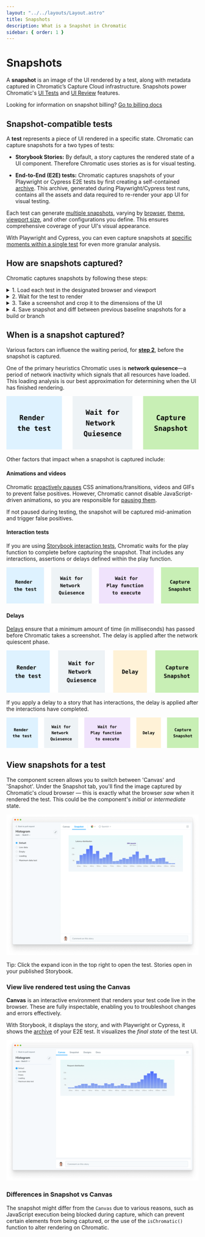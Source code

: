 ```yaml
---
layout: "../../layouts/Layout.astro"
title: Snapshots
description: What is a Snapshot in Chromatic
sidebar: { order: 1 }
---
```


# Snapshots

A **snapshot** is an image of the UI rendered by a test, along with metadata captured in Chromatic’s Capture Cloud infrastructure. Snapshots power Chromatic's [UI Tests](/docs/test) and [UI Review](/docs/review) features.

<div class="aside">

Looking for information on snapshot billing? [Go to billing docs](/docs/billing)

</div>

## Snapshot-compatible tests

A **test** represents a piece of UI rendered in a specific state. Chromatic can capture snapshots for a two types of tests:

- **Storybook Stories:** By default, a story captures the rendered state of a UI component. Therefore Chromatic uses stories as is for visual testing.

- **End-to-End (E2E) tests:** Chromatic captures snapshots of your Playwright or Cypress E2E tests by first creating a self-contained [archive](/docs/faq/what-is-archive). This archive, generated during Playwright/Cypress test runs, contains all the assets and data required to re-render your app UI for visual testing.

Each test can generate [multiple snapshots](/docs/billing/#snapshots), varying by [browser](/docs/browsers/#browser-support), [theme](/docs/themes), [viewport size](/docs/viewports), and other configurations you define. This ensures comprehensive coverage of your UI's visual appearance.

With Playwright and Cypress, you can even capture snapshots at [specific moments within a single test](/docs/playwright/targeted-snapshots) for even more granular analysis.

## How are snapshots captured?

Chromatic captures snapshots by following these steps:

<details>
<summary>1. Load each test in the designated browser and viewport</summary>

Chromatic's Capture Cloud leverages a fleet of standardized [browsers](/docs/browsers) to load all of your tests (either stories or archives) in parallel, at the specified [viewport size](/docs/viewports).

</details>

<details>
<summary>2. Wait for the test to render</summary>

Capture Cloud uses underlying browser APIs combined with our own set of heuristics to determine when the UI has "loaded". Various factors can influence this waiting period, which are detailed in the following section: [When is a snapshot captured?](#when-is-a-snapshot-captured)

</details>

<details>
<summary>3. Take a screenshot and crop it to the dimensions of the UI</summary>

Chromatic crops the screenshot to the size of the rendered UI.

**Stories:** It determines crop dimensions by measuring the bounding box of the `<body>` element. For atomic components, cropping eliminates negative spaces around snapshots reducing the visual information you must review.

**E2E Tests:** For pages, Chromatic captures the full width and height of the rendered UI.

</details>

<details>
<summary>4. Save snapshot and diff between previous baseline snapshots for a build or branch</summary>

Each snapshot is associated with a story and tagged with commit, branch, and other relevant metadata. Snapshots are stored in Chromatic's cloud. For UI Test and UI Review, snapshots are visually compared (diff) to identify changes. Our infrastructure is effectively capable of snapshotting every story in parallel, no matter how many stories you have.

</details>

## When is a snapshot captured?

Various factors can influence the waiting period, for [**step 2**](/docs/snapshots#2-wait-for-the-test-to-render), before the snapshot is captured.

One of the primary heuristics Chromatic uses is **network quiesence**—a period of network inactivity which signals that all resources have loaded. This loading analysis is our best approximation for determining when the UI has finished rendering.

![basic snapshot](../../images/basic-snapshot.png)

Other factors that impact when a snapshot is captured include:

#### Animations and videos

Chromatic [proactively pauses](/docs/animations) CSS animations/transitions, videos and GIFs to prevent false positives. However, Chromatic cannot disable JavaScript-driven animations, so you are responsible for [pausing them](/docs/animations/#javascript-animations).

If not paused during testing, the snapshot will be captured mid-animation and trigger false positives.

#### Interaction tests

If you are using [Storybook interaction tests](/docs/interactions/), Chromatic waits for the play function to complete before capturing the snapshot. That includes any interactions, assertions or delays defined within the play function.

![snapshot with interactions](../../images/snapshot-with-interactions.png)

#### Delays

[Delays](/docs/delay/#delay-snapshots) ensure that a minimum amount of time (in milliseconds) has passed before Chromatic takes a screenshot. The delay is applied after the network quiescent phase.

![snapshot with delay](../../images/snapshot-with-delay.png)

If you apply a delay to a story that has interactions, the delay is applied after the interactions have completed.

![snapshot with interactions and delay](../../images/snapshot-with-interactions-and-delay.png)

## View snapshots for a test

The component screen allows you to switch between 'Canvas' and 'Snapshot'. Under the Snapshot tab, you'll find the image captured by Chromatic's cloud browser — this is exactly what the browser _saw_ when it rendered the test. This could be the component's _initial_ or _intermediate_ state.

![Component screen with snapshot](../../images/component-snapshot.png)

<div class="aside">Tip: Click the expand icon in the top right to open the test. Stories open in your published Storybook.</div>

### View live rendered test using the Canvas

**Canvas** is an interactive environment that renders your test code live in the browser. These are fully inspectable, enabling you to troubleshoot changes and errors effectively.

With Storybook, it displays the story, and with Playwright or Cypress, it shows the [archive](/docs/faq/what-is-archive) of your E2E test. It visualizes the _final state_ of the test UI.

![Component screen in Canvas mode](../../images/component-canvas.png)

### Differences in Snapshot vs Canvas

The snapshot might differ from the `Canvas` due to various reasons, such as JavaScript execution being blocked during capture, which can prevent certain elements from being captured, or the use of the `isChromatic()` function to alter rendering on Chromatic.
